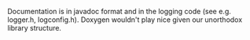 Documentation is in javadoc format and in the logging code (see e.g. logger.h, logconfig.h). Doxygen wouldn't play nice given our unorthodox library structure.
